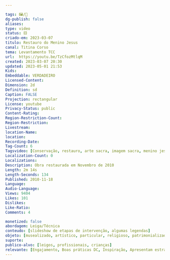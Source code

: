 ```yaml
---

tags: 🖼️/🎥️
dg-publish: false
aliases: 
type: video
status: 🟨️ 
criado-em: 2023-03-07
titulo: Restauro do Menino Jesus
canal: Titina Corso
tema: Levantamento TCC 
url:  https://youtu.be/TzCfozMtlqM
created: 2023-03-07 20:30
updated: 2023-05-01 21:53
Kids: 
Embeddable: VERDADEIRO
Licensed-Content: 
Dimension: 2d
Definition: sd
Caption: FALSE
Projection: rectangular
License: youtube
Privacy-Status: public
Content-Rating: 
Region-Restriction-Count: 
Region-Restriction: 
Livestream: 
location-Name: 
location: 
Recording-Date: 
Tag-Count: 6
Tagsvideo: [Conservação, restauro, arte sacra, imagem sacra, menino jesus, restauração]
Localization-Count: 0
Localizations: 
Description: Obra restaurada em Novembro de 2010
Length: 2m 14s
Length-Seconds: 134
Published: 2010-11-18
Language: 
Audio-Language: 
Views: 9404
Likes: 101
Dislikes: 
Like-Ratio: 
Comments: 4

monetized: false
abordagem: Leiga/Técnica
conteudo: [slideshow de etapas de intervenção, algumas legendas]
objeto: [musealizado, artístico, particular, religioso, patrimonializado, histórico]
suporte:
publico-alvo: [leigos, profissionais, crianças]
relevante: [Engajamento, Boas práticas DC, Inspiração, Apresentam estratégias de DC, Inovações, cibercultura]
---
```

